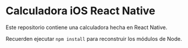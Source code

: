 # Calculadora iOS React Native

Este repositorio contiene una calculadora hecha en React Native.

Recuerden ejecutar `npm install` para reconstruir los módulos de Node.
